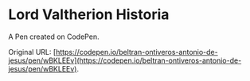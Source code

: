 # Lord Valtherion Historia

A Pen created on CodePen.

Original URL: [https://codepen.io/beltran-ontiveros-antonio-de-jesus/pen/wBKLEEv](https://codepen.io/beltran-ontiveros-antonio-de-jesus/pen/wBKLEEv).

